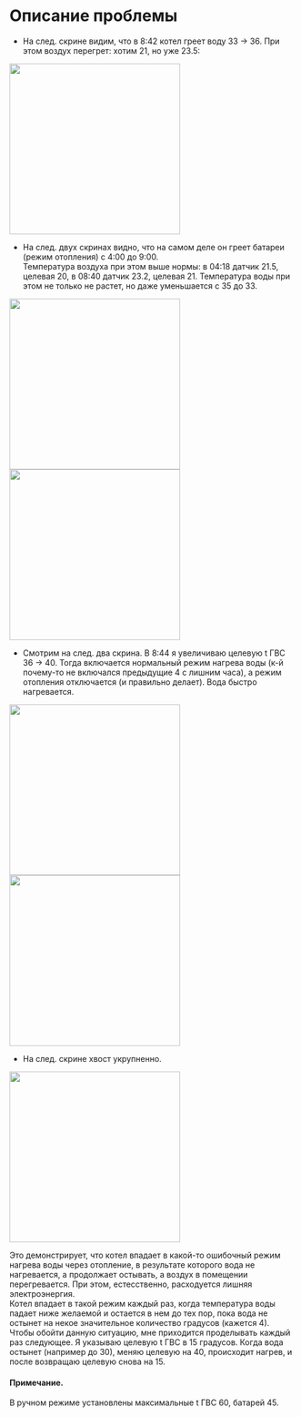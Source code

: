 # Описание проблемы

- На след. скрине видим, что в 8:42 котел греет воду 33 -> 36. При этом воздух перегрет: хотим 21, но уже 23.5:

<img src="https://user-images.githubusercontent.com/99588533/153748963-15b6e04a-0f4c-4ef6-9dfb-48998c50c36e.jpg" width=300/>

- На след. двух скринах видно, что на самом деле он греет батареи (режим отопления) с 4:00 до 9:00.  
Температура воздуха при этом выше нормы: в 04:18 датчик 21.5, целевая 20, в 08:40 датчик 23.2, целевая 21.
Температура воды при этом не только не растет, но даже уменьшается с 35 до 33.

<img src="https://user-images.githubusercontent.com/99588533/153749424-a29d8530-2bff-4c92-a8c7-39bd4acc0191.jpg" width=300/>
<img src="https://user-images.githubusercontent.com/99588533/153749478-5b56b531-1469-4d9d-921b-70885360579f.jpg" width=300/>

- Смотрим на след. два скрина. В 8:44 я увеличиваю целевую t ГВС 36 -> 40. Тогда включается нормальный режим нагрева воды (к-й почему-то не включался предыдущие 4 с лишним часа), а режим отопления отключается (и правильно делает). Вода быстро нагревается.

<img src="https://user-images.githubusercontent.com/99588533/153749522-5c8a8865-17c0-4905-981d-68fccbca6267.jpg" width=300/>
<img src="https://user-images.githubusercontent.com/99588533/153749529-92f73494-7c1f-4cf2-81a2-638f4a576959.jpg" width=300/>

- На след. скрине хвост укрупненно.

<img src="https://user-images.githubusercontent.com/99588533/153749545-0cbe83f7-cc95-47c4-b176-b5b906246b09.jpg" width=300/>


Это демонстрирует, что котел впадает в какой-то ошибочный режим нагрева воды через отопление, в результате которого вода не нагревается, а продолжает остывать, а воздух в помещении перегревается. При этом, естесственно, расходуется лишняя электроэнергия.  
Котел впадает в такой режим каждый раз, когда температура воды падает ниже желаемой и остается в нем до тех пор, пока вода не остынет на некое значительное количество градусов (кажется 4).  
Чтобы обойти данную ситуацию, мне приходится проделывать каждый раз следующее. Я указываю целевую t ГВС в 15 градусов. Когда вода остынет (например до 30), меняю целевую на 40, происходит нагрев, и после возвращаю целевую снова на 15.

#### Примечание.
В ручном режиме установлены максимальные t ГВС 60, батарей 45.

